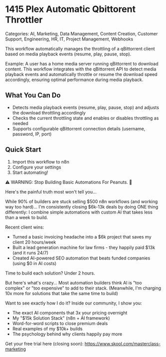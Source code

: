 # 1415 Plex Automatic Qbittorent Throttler

Categories: AI, Marketing, Data Management, Content Creation, Customer Support, Engineering, HR, IT, Project Management, Webhooks

This workflow automatically manages the throttling of a qBittorrent client based on media playback events (resume, play, pause, stop).

Example: A user has a home media server running qBittorrent to download content. This workflow integrates with the qBittorrent API to detect media playback events and automatically throttle or resume the download speed accordingly, ensuring optimal performance during media playback.

## What You Can Do
- Detects media playback events (resume, play, pause, stop) and adjusts the download throttling accordingly
- Checks the current throttling state and enables or disables throttling as needed
- Supports configurable qBittorrent connection details (username, password, IP, port)

## Quick Start
1. Import this workflow to n8n
2. Configure your settings
3. Start automating!

⚠️ WARNING: Stop Building Basic Automations For Peanuts. 🚫

Here's the painful truth most won't tell you...

While 90% of builders are stuck selling $500 n8n workflows (and working way too hard)...
I'm consistently closing $6k-13k deals by doing ONE thing differently:
I combine simple automations with custom AI that takes less than a week to build.

Recent client wins:
* Turned a basic invoicing headache into a $6k project that saves my client 20 hours/week
* Built a lead generation machine for law firms - they happily paid $13k (and it runs 24/7)
* Created AI-powered SEO automation that beats funded companies (using $0 in AI costs)

Time to build each solution? Under 2 hours.

But here's what's crazy...
Most automation builders think AI is "too complex" or "too expensive" to add to their stack.
(Meanwhile, I'm charging 10x more for solutions that take the same time to build)

Want to see exactly how I do it?
Inside our community, I show you:
* The exact AI components that 3x your pricing overnight
* My "$15k Solution Stack" (n8n + AI framework)
* Word-for-word scripts to close premium deals
* Real examples of my $10k+ builds
* The psychology behind why clients happily pay more

Get your free trial here (closing soon): https://www.skool.com/masterclass-marketing
